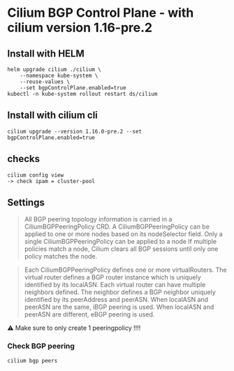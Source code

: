 # Cilium BGP Control Plane - with cilium version 1.16-pre.2

## Install with HELM
```
helm upgrade cilium ./cilium \
    --namespace kube-system \
    --reuse-values \
    --set bgpControlPlane.enabled=true
kubectl -n kube-system rollout restart ds/cilium
```

## Install with cilium cli
```
cilium upgrade --version 1.16.0-pre.2 --set bgpControlPlane.enabled=true
```
## checks
```
cilium config view
-> check ipam = cluster-pool
```




## Settings

> All BGP peering topology information is carried in a CiliumBGPPeeringPolicy CRD.
A CiliumBGPPeeringPolicy can be applied to one or more nodes based on its nodeSelector field. Only a single CiliumBGPPeeringPolicy can be applied to a node
If multiple policies match a node, Cilium clears all BGP sessions until only one policy matches the node.

>Each CiliumBGPPeeringPolicy defines one or more virtualRouters.
The virtual router defines a BGP router instance which is uniquely identified by its localASN. Each virtual router can have multiple neighbors defined.
The neighbor defines a BGP neighbor uniquely identified by its peerAddress and peerASN.
When localASN and peerASN are the same, iBGP peering is used. When localASN and peerASN are different, eBGP peering is used.


⚠️ Make sure to only create 1 peeringpolicy !!!!




### Check BGP peering

```
cilium bgp peers
```
